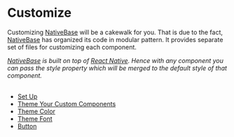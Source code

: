 # Customize

Customizing [NativeBase](https://nativebase.io/) will be a cakewalk for you. That is due to the fact, [NativeBase](https://nativebase.io/) has organized its code in modular pattern. It provides separate set of files for customizing each component.<br />

*[NativeBase](https://nativebase.io/) is built on top of [React Native](https://facebook.github.io/react-native/). Hence with any component you can pass the style property which will be merged to the default style of that component.<br /><br />*

* [Set Up](Customize.md#Theming_NativeBase_Apps)
* [Theme Your Custom Components](Customize.md#Theme_Your_Custom_Component)
* [Theme Color](Customize.md#Theme_Color)
* [Theme Font](Customize.md#Theme_Font)
* [Button](Customize.md#Button_Customize)
